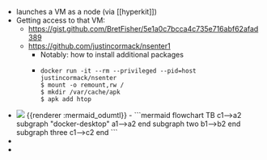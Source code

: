 - launches a VM as a node (via [[hyperkit]])
- Getting access to that VM:
	- https://gist.github.com/BretFisher/5e1a0c7bcca4c735e716abf62afad389
	- https://github.com/justincormack/nsenter1
		- Notably: how to install additional packages
		- ```console
		  docker run -it --rm --privileged --pid=host justincormack/nsenter
		  $ mount -o remount,rw /
		  $ mkdir /var/cache/apk
		  $ apk add htop
		  ```
- <img src="http://localhost:3000/img/ICBmbG93Y2hhcnQgVEIKICAgIGMxLS0-YTIKICAgIHN1YmdyYXBoICJkb2NrZXItZGVza3RvcCIKICAgIGExLS0-YTIKICAgIGVuZAogICAgc3ViZ3JhcGggdHdvCiAgICBiMS0tPmIyCiAgICBlbmQKICAgIHN1YmdyYXBoIHRocmVlCiAgICBjMS0tPmMyCiAgICBlbmQK" />
  {{renderer :mermaid_odumtl}}
	- ```mermaid 
	  flowchart TB
	      c1-->a2
	      subgraph "docker-desktop"
	      a1-->a2
	      end
	      subgraph two
	      b1-->b2
	      end
	      subgraph three
	      c1-->c2
	      end
	  ```
-
-